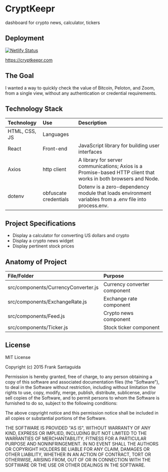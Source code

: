 # CryptKeepr
dashboard for crypto news, calculator, tickers
<br>

## Deployment
[![Netlify Status](https://api.netlify.com/api/v1/badges/3e01cfbb-cf04-4379-8587-5f6a806650f0/deploy-status)](https://app.netlify.com/sites/stoic-beaver-5c50a6/deploys)

https://cryptkeepr.com


## The Goal
I wanted a way to quickly check the value of Bitcoin, Peloton, and Zoom, from a single view, without any authentication or credential requirements.


## Technology Stack

| Technology    	| Use           	  | Description     	|
| :------------------|:-------------------| :----------------	|
| HTML, CSS, JS 			| Languages     | 				  |
| React	| Front-end			  |	JavaScript library for building user interfaces            |
|Axios|	http client|	A library for server communications; Axios is a Promise-based HTTP client that works in both browsers and Node.|
|dotenv| obfuscate credentials| Dotenv is a zero-dependency module that loads environment variables from a .env file into process.env.|

## Project Specifications
* Display a calculator for converting US dollars and crypto
* Display a crypto news widget
* Display pertinent stock prices 

## Anatomy of Project


| File/Folder    	| Purpose           	  |
| :------------------|:-------------------|
| src/components/CurrencyConverter.js		 			| Currency converter component|
| src/components/ExchangeRate.js		 			| Exchange rate component    |
| src/components/Feed.js	 			| Crypto news component     |
| src/components/Ticker.js| Stock ticker component     |



## License
MIT License

Copyright (c) 2015 Frank Santaguida

Permission is hereby granted, free of charge, to any person obtaining a copy
of this software and associated documentation files (the "Software"), to deal
in the Software without restriction, including without limitation the rights
to use, copy, modify, merge, publish, distribute, sublicense, and/or sell
copies of the Software, and to permit persons to whom the Software is
furnished to do so, subject to the following conditions:

The above copyright notice and this permission notice shall be included in all
copies or substantial portions of the Software.

THE SOFTWARE IS PROVIDED "AS IS", WITHOUT WARRANTY OF ANY KIND, EXPRESS OR
IMPLIED, INCLUDING BUT NOT LIMITED TO THE WARRANTIES OF MERCHANTABILITY,
FITNESS FOR A PARTICULAR PURPOSE AND NONINFRINGEMENT. IN NO EVENT SHALL THE
AUTHORS OR COPYRIGHT HOLDERS BE LIABLE FOR ANY CLAIM, DAMAGES OR OTHER
LIABILITY, WHETHER IN AN ACTION OF CONTRACT, TORT OR OTHERWISE, ARISING FROM,
OUT OF OR IN CONNECTION WITH THE SOFTWARE OR THE USE OR OTHER DEALINGS IN THE
SOFTWARE.

